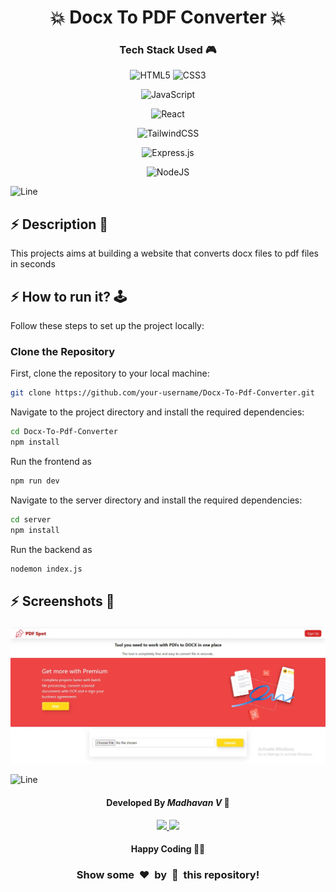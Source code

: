 <h1 align='center'><b>💥 Docx To PDF Converter 💥</b></h1>

<!-- -------------------------------------------------------------------------------------------------------------- -->

<h3 align='center'>Tech Stack Used 🎮</h3>
<!-- enlist all the technologies used to create this project from them (Remove comment using 'ctrl+z' or 'command+z') -->

<div align='center'>

  ![HTML5](https://img.shields.io/badge/html5-%23E34F26.svg?style=for-the-badge&logo=html5&logoColor=white)
  ![CSS3](https://img.shields.io/badge/css3-%231572B6.svg?style=for-the-badge&logo=css3&logoColor=white)
  <!-- ![Bootstrap](https://img.shields.io/badge/bootstrap-%238511FA.svg?style=for-the-badge&logo=bootstrap&logoColor=white) -->
  ![JavaScript](https://img.shields.io/badge/javascript-%23323330.svg?style=for-the-badge&logo=javascript&logoColor=%23F7DF1E)
  <!-- ![jQuery](https://img.shields.io/badge/jquery-%230769AD.svg?style=for-the-badge&logo=jquery&logoColor=white) -->
  ![React](https://img.shields.io/badge/react-%2320232a.svg?style=for-the-badge&logo=react&logoColor=%2361DAFB)
  <!-- ![Redux](https://img.shields.io/badge/redux-%23593d88.svg?style=for-the-badge&logo=redux&logoColor=white) -->
  ![TailwindCSS](https://img.shields.io/badge/tailwindcss-%2338B2AC.svg?style=for-the-badge&logo=tailwind-css&logoColor=white)
  <!-- ![Web3.js](https://img.shields.io/badge/web3.js-F16822?style=for-the-badge&logo=web3.js&logoColor=white) -->
  ![Express.js](https://img.shields.io/badge/express.js-%23404d59.svg?style=for-the-badge&logo=express&logoColor=%2361DAFB)
  <!-- ![Angular.js](https://img.shields.io/badge/angular.js-%23E23237.svg?style=for-the-badge&logo=angularjs&logoColor=white) -->
  <!-- ![Next JS](https://img.shields.io/badge/Next-black?style=for-the-badge&logo=next.js&logoColor=white) -->
  ![NodeJS](https://img.shields.io/badge/node.js-6DA55F?style=for-the-badge&logo=node.js&logoColor=white)
  <!-- ![Vue.js](https://img.shields.io/badge/vuejs-%2335495e.svg?style=for-the-badge&logo=vuedotjs&logoColor=%234FC08D) -->
  <!-- ![MongoDB](https://img.shields.io/badge/MongoDB-%234ea94b.svg?style=for-the-badge&logo=mongodb&logoColor=white) -->
</div>


![Line](https://github.com/Avdhesh-Varshney/WebMasterLog/assets/114330097/4b78510f-a941-45f8-a9d5-80ed0705e847)

<!-- -------------------------------------------------------------------------------------------------------------- -->

## :zap: Description 📃

<div>
  <!-- <p>Add Description of the project</p> -->
    <p>This projects aims at building a website that converts docx files to pdf files in seconds</p>
</div>


<!-- -------------------------------------------------------------------------------------------------------------- -->

## :zap: How to run it? 🕹️

<!-- Add steps how to run this project -->
<!-- Add steps how to run this project -->
Follow these steps to set up the project locally:

### Clone the Repository

First, clone the repository to your local machine:

```bash
git clone https://github.com/your-username/Docx-To-Pdf-Converter.git
```
Navigate to the project directory and install the required dependencies:
```bash
cd Docx-To-Pdf-Converter
npm install
```
Run the frontend as
```bash
npm run dev
```
Navigate to the server directory and install the required dependencies:
```bash
cd server
npm install
```
Run the backend as
```bash
nodemon index.js
```




<!-- -------------------------------------------------------------------------------------------------------------- -->

## :zap: Screenshots 📸
<!-- add the screenshot of the project (Mandatory) -->
<img src="./screenshot.webp">






![Line](https://github.com/Avdhesh-Varshney/WebMasterLog/assets/114330097/4b78510f-a941-45f8-a9d5-80ed0705e847)

<!-- -------------------------------------------------------------------------------------------------------------- -->

<h4 align='center'>Developed By <b><i>Madhavan V</i></b> 👦</h4>
<p align='center'>
  <a href='https://www.linkedin.com/in/madhavan-v-82918a243'>
    <img src='https://img.shields.io/badge/linkedin-%230077B5.svg?style=for-the-badge&logo=linkedin&logoColor=white' />
  </a>
  <a href='https://github.com/Madhavan112'>
    <img src='https://img.shields.io/badge/github-%23121011.svg?style=for-the-badge&logo=github&logoColor=white' />
  </a>
</p>

<h4 align='center'>Happy Coding 🧑‍💻</h4>

<h3 align="center">Show some &nbsp;❤️&nbsp; by &nbsp;🌟&nbsp; this repository!</h3>

